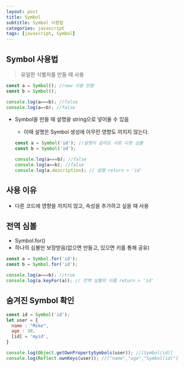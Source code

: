 ```yaml
---
layout: post
title: Symbol
subtitle: Symbol 사용법
categories: javascript
tags: [javascript, Symbol]
---
```


## Symbol 사용법
> 유일한 식별자를 만들 때 사용

```javascript
const a = Symbol(); //new 사용 안함
const b = Symbol();

console.log(a===b); //false
console.log(a==b); //false
```

- Symbol을 만들 때 설명을 string으로 넣어둘 수 있음
  - 이때 설명은 Symbol 생성에 아무런 영향도 끼치지 않는다.

  ```javascript
  const a = Symbol('id'); //설명이 같아도 서로 다른 심볼
  const b = Symbol('id');

  console.log(a===b); //false
  console.log(a==b); //false
  console.log(a.description); // 설명 return > 'id'
  ```

## 사용 이유
- 다른 코드에 영향을 끼치지 않고, 속성을 추가하고 싶을 때 사용

## 전역 심볼
- Symbol.for()
- 하나의 심볼만 보장받음(없으면 만들고, 있으면 키를 통해 공유)

```javascript
const a = Symbol.for('id');
const b = Symbol.for('id');

console.log(a===b); //true
console.log(a.keyFor(a)); // 전역 심볼의 이름 return > 'id'
```

## 숨겨진 Symbol 확인
```javascript
const id = Symbol('id');
let user = {
  name : "Mike",
  age : 30,
  [id] = 'myid',
}

console.log(Object.getOwnPropertySymbols(user)); //[Symbol(id)]
console.log(Reflect.ownKeys(user)); //["name","age","Symbol(id)"]
```
